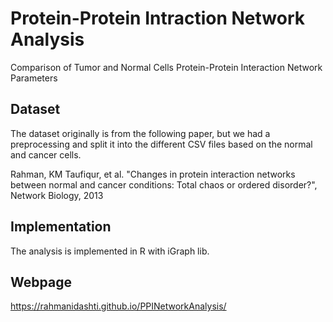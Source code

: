 # Protein-Protein Intraction Network Analysis
Comparison of Tumor and Normal Cells Protein-Protein Interaction Network Parameters

## Dataset
The dataset originally is from the following paper, but we had a preprocessing and split it into the different CSV files based on the normal and cancer cells.

Rahman, KM Taufiqur, et al. "Changes in protein interaction networks between normal and cancer conditions: Total chaos or ordered disorder?", Network Biology, 2013

## Implementation
The analysis is implemented in R with iGraph lib.

## Webpage
https://rahmanidashti.github.io/PPINetworkAnalysis/
